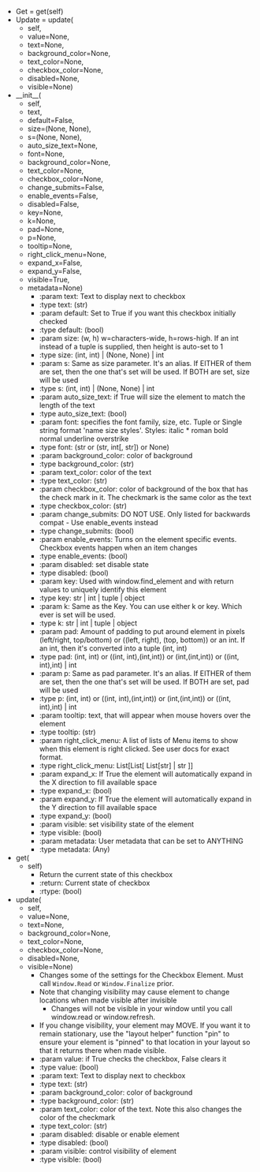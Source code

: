   - Get = get\(self\)
  - Update = update\(
    - self, 
    - value=None, 
    - text=None, 
    - background_color=None, 
    - text_color=None, 
    - checkbox_color=None, 
    - disabled=None, 
    - visible=None\)
  - \_\_init\_\_\(
    - self, 
    - text, 
    - default=False, 
    - size=\(None, None\), 
    - s=\(None, None\), 
    - auto_size_text=None, 
    - font=None, 
    - background_color=None, 
    - text_color=None, 
    - checkbox_color=None, 
    - change_submits=False, 
    - enable_events=False, 
    - disabled=False, 
    - key=None, 
    - k=None, 
    - pad=None, 
    - p=None, 
    - tooltip=None, 
    - right_click_menu=None, 
    - expand_x=False, 
    - expand_y=False, 
    - visible=True, 
    - metadata=None\)
      - :param text:             Text to display next to checkbox
      - :type text:              \(str\)
      - :param default:          Set to True if you want this checkbox initially checked
      - :type default:           \(bool\)
      - :param size:             \(w, h\) w=characters-wide, h=rows-high. If an int instead of a tuple is supplied, then height is auto-set to 1
      - :type size:              \(int, int\)  | \(None, None\) | int
      - :param s:                Same as size parameter.  It's an alias. If EITHER of them are set, then the one that's set will be used. If BOTH are set, size will be used
      - :type s:                 \(int, int\)  | \(None, None\) | int
      - :param auto_size_text:   if True will size the element to match the length of the text
      - :type auto_size_text:    \(bool\)
      - :param font:             specifies the  font family, size, etc. Tuple or Single string format 'name size styles'. Styles: italic * roman bold normal underline overstrike
      - :type font:              \(str or \(str, int\[, str\]\) or None\)
      - :param background_color: color of background
      - :type background_color:  \(str\)
      - :param text_color:       color of the text
      - :type text_color:        \(str\)
      - :param checkbox_color:   color of background of the box that has the check mark in it. The checkmark is the same color as the text
      - :type checkbox_color:    \(str\)
      - :param change_submits:   DO NOT USE. Only listed for backwards compat - Use enable_events instead
      - :type change_submits:    \(bool\)
      - :param enable_events:    Turns on the element specific events. Checkbox events happen when an item changes
      - :type enable_events:     \(bool\)
      - :param disabled:         set disable state
      - :type disabled:          \(bool\)
      - :param key:              Used with window.find_element and with return values to uniquely identify this element
      - :type key:               str | int | tuple | object
      - :param k:                Same as the Key. You can use either k or key. Which ever is set will be used.
      - :type k:                 str | int | tuple | object
      - :param pad:              Amount of padding to put around element in pixels \(left/right, top/bottom\) or \(\(left, right\), \(top, bottom\)\) or an int. If an int, then it's converted into a tuple \(int, int\)
      - :type pad:               \(int, int\) or \(\(int, int\),\(int,int\)\) or \(int,\(int,int\)\) or  \(\(int, int\),int\) | int
      - :param p:                Same as pad parameter.  It's an alias. If EITHER of them are set, then the one that's set will be used. If BOTH are set, pad will be used
      - :type p:                 \(int, int\) or \(\(int, int\),\(int,int\)\) or \(int,\(int,int\)\) or  \(\(int, int\),int\) | int
      - :param tooltip:          text, that will appear when mouse hovers over the element
      - :type tooltip:           \(str\)
      - :param right_click_menu: A list of lists of Menu items to show when this element is right clicked. See user docs for exact format.
      - :type right_click_menu:  List\[List\[ List\[str\] | str \]\]
      - :param expand_x:         If True the element will automatically expand in the X direction to fill available space
      - :type expand_x:          \(bool\)
      - :param expand_y:         If True the element will automatically expand in the Y direction to fill available space
      - :type expand_y:          \(bool\)
      - :param visible:          set visibility state of the element
      - :type visible:           \(bool\)
      - :param metadata:         User metadata that can be set to ANYTHING
      - :type metadata:          \(Any\)
  - get\(
    - self\)
      - Return the current state of this checkbox
      - :return: Current state of checkbox
      - :rtype:  \(bool\)
  - update\(
    - self, 
    - value=None, 
    - text=None, 
    - background_color=None, 
    - text_color=None, 
    - checkbox_color=None, 
    - disabled=None, 
    - visible=None\)
      - Changes some of the settings for the Checkbox Element. Must call `Window.Read` or `Window.Finalize` prior.
      - Note that changing visibility may cause element to change locations when made visible after invisible
        - Changes will not be visible in your window until you call window.read or window.refresh.
      - If you change visibility, your element may MOVE. If you want it to remain stationary, use the "layout helper" function "pin" to ensure your element is "pinned" to that location in your layout so that it returns there when made visible.
      - :param value:            if True checks the checkbox, False clears it
      - :type value:             \(bool\)
      - :param text:             Text to display next to checkbox
      - :type text:              \(str\)
      - :param background_color: color of background
      - :type background_color:  \(str\)
      - :param text_color:       color of the text. Note this also changes the color of the checkmark
      - :type text_color:        \(str\)
      - :param disabled:         disable or enable element
      - :type disabled:          \(bool\)
      - :param visible:          control visibility of element
      - :type visible:           \(bool\)
